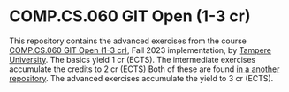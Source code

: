 # COMP.CS.060 GIT Open (1-3 cr)

This repository contains the advanced exercises from the course [COMP.CS.060 GIT Open (1-3 cr)](https://sis-tuni.funidata.fi/student/courseunit/otm-b6cf17ad-e2f8-4041-b0c1-78478688f059/brochure), Fall 2023 implementation, by [Tampere University](https://www.tuni.fi/en/about-us/tampere-university). The basics yield 1 cr (ECTS). The intermediate exercises accumulate the credits to 2 cr (ECTS) Both of these are found [in a another repository](https://github.com/tonijaaskelainen/hello-git-course). The advanced exercises accumulate the yield to 3 cr (ECTS).

